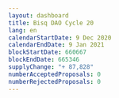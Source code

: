 ```yaml
---
layout: dashboard
title: Bisq DAO Cycle 20
lang: en
calendarStartDate: 9 Dec 2020
calendarEndDate: 9 Jan 2021
blockStartDate: 660667
blockEndDate: 665346
supplyChange: "+ 87,828"
numberAcceptedProposals: 0
numberRejectedProposals: 0
---
```


